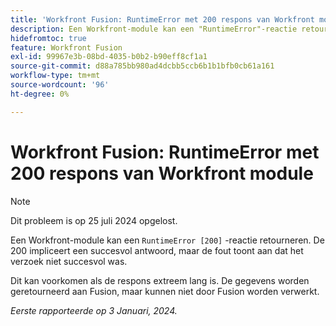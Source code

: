 ```yaml
---
title: 'Workfront Fusion: RuntimeError met 200 respons van Workfront module'
description: Een Workfront-module kan een "RuntimeError"-reactie retourneren [200]. De 200 impliceert een succesvol antwoord, maar de fout toont aan dat het verzoek niet succesvol was.
hidefromtoc: true
feature: Workfront Fusion
exl-id: 99967e3b-08bd-4035-b0b2-b90eff8cf1a1
source-git-commit: d88a785bb980ad4dcbb5ccb6b1b1bfb0cb61a161
workflow-type: tm+mt
source-wordcount: '96'
ht-degree: 0%

---
```


# Workfront Fusion: RuntimeError met 200 respons van Workfront module

>[!NOTE]
>
>Dit probleem is op 25 juli 2024 opgelost.

Een Workfront-module kan een `RuntimeError [200]` -reactie retourneren. De 200 impliceert een succesvol antwoord, maar de fout toont aan dat het verzoek niet succesvol was.

Dit kan voorkomen als de respons extreem lang is. De gegevens worden geretourneerd aan Fusion, maar kunnen niet door Fusion worden verwerkt.

_Eerste rapporteerde op 3 Januari, 2024._

